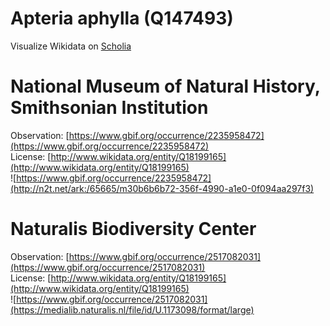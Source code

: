 
Apteria aphylla (Q147493)
=========================
  
Visualize Wikidata on [Scholia](https://scholia.toolforge.org/taxon/Q147493)
# National Museum of Natural History, Smithsonian Institution
  
Observation: [https://www.gbif.org/occurrence/2235958472](https://www.gbif.org/occurrence/2235958472)  
License: [http://www.wikidata.org/entity/Q18199165](http://www.wikidata.org/entity/Q18199165)  
![https://www.gbif.org/occurrence/2235958472](http://n2t.net/ark:/65665/m30b6b6b72-356f-4990-a1e0-0f094aa297f3)
# Naturalis Biodiversity Center
  
Observation: [https://www.gbif.org/occurrence/2517082031](https://www.gbif.org/occurrence/2517082031)  
License: [http://www.wikidata.org/entity/Q18199165](http://www.wikidata.org/entity/Q18199165)  
![https://www.gbif.org/occurrence/2517082031](https://medialib.naturalis.nl/file/id/U.1173098/format/large)